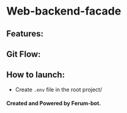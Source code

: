 # Web-backend-facade

## Features:

## Git Flow:

## How to launch:
* Create `.env` file in the root project/

#### Created and Powered by Ferum-bot.